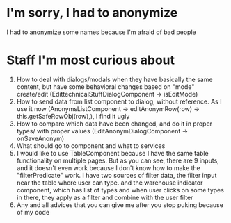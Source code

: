 # I'm sorry, I had to anonymize
I had to anonymize some names because I'm afraid of bad people

# Staff I'm most curious about
1. How to deal with dialogs/modals when they have basically the same content, but have some behavioral changes based on "mode" create/edit (EdittechnicalStuffDialogComponent -> isEditMode)
2. How to send data from list component to dialog, without reference. As I use it now (AnonymsListComponent -> editAnonymRow(row) -> this.getSafeRowObj(row),), I find it ugly
3. How to compare which data have been changed, and do it in proper types/ with proper values (EditAnonymDialogComponent -> onSaveAnonym)
4. What should go to component and what to services
5. I would like to use TableComponent because I have the same table functionality on multiple pages. But as you can see, there are 9 inputs, and it doesn't even work because I don't know how to make the "filterPredicate" work. I have two sources of filter data, the filter input near the table where user can type. and the warehouse indicator component, which has list of types and when user clicks on some types in there, they apply as a filter and combine with the user filter
6. Any and all advices that you can give me after you stop puking because of my code